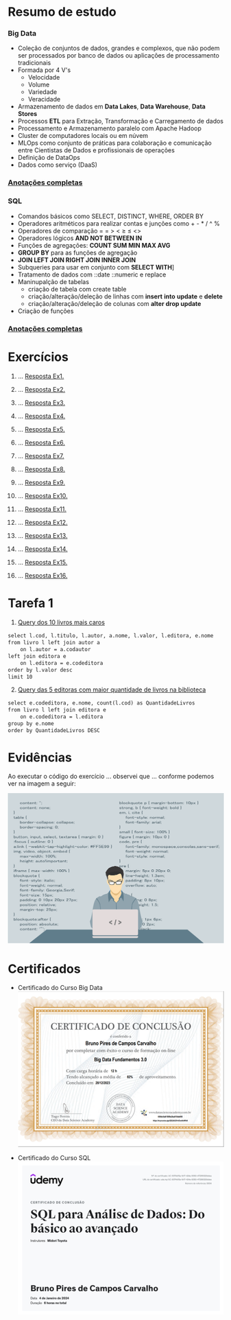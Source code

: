 # Resumo de estudo

### **Big Data**

- Coleção de conjuntos de dados, grandes e complexos, que não podem ser processados por banco de dados ou aplicações de processamento tradicionais
- Formada por 4 V's
  - Velocidade
  - Volume
  - Variedade
  - Veracidade
- Armazenamento de dados em **Data Lakes**, **Data Warehouse**, **Data Stores**
- Processos **ETL** para Extração, Transformação e Carregamento de dados
- Processamento e Armazenamento paralelo com Apache Hadoop
- Cluster de computadores locais ou em núvem
- MLOps como conjunto de práticas para colaboração e comunicação entre Cientistas de Dados e profissionais de operações
- Definição de DataOps
- Dados como serviço (DaaS)

### [Anotações completas](./resumos_estudo/Big_Data.md)

### SQL

- Comandos básicos como SELECT, DISTINCT, WHERE, ORDER BY
- Operadores aritméticos para realizar contas e junções como + - \* / ^ %
- Operadores de comparação = = > < ≥ ≤ <>
- Operadores lógicos **AND NOT BETWEEN IN**
- Funções de agregações: **COUNT SUM MIN MAX AVG**
- **GROUP BY** para as funções de agregação
- **JOIN LEFT JOIN RIGHT JOIN INNER JOIN**
- Subqueries para usar em conjunto com **SELECT WITH**]
- Tratamento de dados com ::date ::numeric e replace
- Maninupalção de tabelas
  - criação de tabela com create table
  - criação/alteração/deleção de linhas com **insert** **into** **update** e **delete**
  - criação/alteração/deleção de colunas com **alter drop update**
- Criação de funções

### [Anotações completas](./resumos_estudo/SQL.md)

# Exercícios

1. ...
   [Resposta Ex1.](exercicios/Ex1.txt)

2. ...
   [Resposta Ex2.](exercicios/Ex2.txt)

3. ...
   [Resposta Ex3.](exercicios/Ex3.txt)

4. ...
   [Resposta Ex4.](exercicios/Ex4.txt)

5. ...
   [Resposta Ex5.](exercicios/Ex5.txt)

6. ...
   [Resposta Ex6.](exercicios/Ex6.txt)

7. ...
   [Resposta Ex7.](exercicios/Ex7.txt)

8. ...
   [Resposta Ex8.](exercicios/Ex8.txt)

9. ...
   [Resposta Ex9.](exercicios/Ex9.txt)

10. ...
    [Resposta Ex10.](exercicios/Ex10.txt)

11. ...
    [Resposta Ex11.](exercicios/Ex11.txt)

12. ...
    [Resposta Ex12.](exercicios/Ex12.txt)

13. ...
    [Resposta Ex13.](exercicios/Ex13.txt)

14. ...
    [Resposta Ex14.](exercicios/Ex14.txt)

15. ...
    [Resposta Ex15.](exercicios/Ex15.txt)
16. ...
    [Resposta Ex16.](exercicios/Ex16.txt)

# Tarefa 1

1. [Query dos 10 livros mais caros](exercicios/arquivo1.csv)

```
select l.cod, l.titulo, l.autor, a.nome, l.valor, l.editora, e.nome
from livro l left join autor a
	on l.autor = a.codautor
left join editora e
	on l.editora = e.codeditora
order by l.valor desc
limit 10
```

2. [Query das 5 editoras com maior quantidade de livros na biblioteca ](exercicios/arquivo2.csv)

```
select e.codeditora, e.nome, count(l.cod) as QuantidadeLivros
from livro l left join editora e
	on e.codeditora = l.editora
group by e.nome
order by QuantidadeLivros DESC
```

# Evidências

Ao executar o código do exercício ... observei que ... conforme podemos ver na imagem a seguir:

![Evidencia 1](evidencias/sample.webp)

# Certificados

- Certificado do Curso Big Data
  ![Curso Big Data](certificados/Certificado_BigData.PNG)

- Certificado do Curso SQL
  ![Curso SQL](certificados/Certificado_SQL.jpg)
